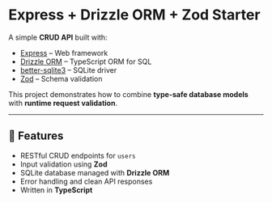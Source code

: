 # Express + Drizzle ORM + Zod Starter

A simple **CRUD API** built with:

- [Express](https://expressjs.com/) – Web framework
- [Drizzle ORM](https://orm.drizzle.team/) – TypeScript ORM for SQL
- [better-sqlite3](https://github.com/WiseLibs/better-sqlite3) – SQLite driver
- [Zod](https://zod.dev/) – Schema validation

This project demonstrates how to combine **type-safe database models** with **runtime request validation**.

---

## 🚀 Features

- RESTful CRUD endpoints for `users`
- Input validation using **Zod**
- SQLite database managed with **Drizzle ORM**
- Error handling and clean API responses
- Written in **TypeScript**


